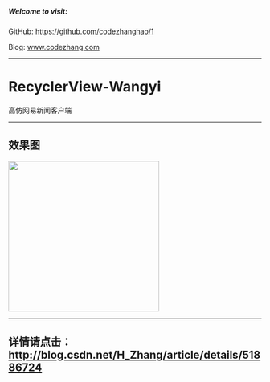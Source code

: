 ##### Welcome to visit:
GitHub: https://github.com/codezhanghao/1

Blog: www.codezhang.com

---

# RecyclerView-Wangyi
高仿网易新闻客户端

---

## 效果图
<div class='row'>
        <img src='./demo.gif' width="300px"/>
</div>

---

## 详情请点击：http://blog.csdn.net/H_Zhang/article/details/51886724
